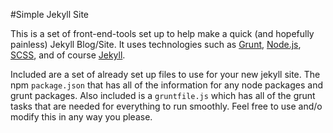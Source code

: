 #Simple Jekyll Site

This is a set of front-end-tools set up to help make a quick (and hopefully painless) Jekyll Blog/Site. It uses technologies such as [Grunt](http://gruntjs.com/), [Node.js](http://nodejs.org/), [SCSS](http://sass-lang.com/), and of course [Jekyll](http://jekyllrb.com/).

Included are a set of already set up files to use for your new jekyll site. The npm `package.json` that has all of the information for any node packages and grunt packages. Also included is a `gruntfile.js` which has all of the grunt tasks that are needed for everything to run smoothly. Feel free to use and/o modify this in any way you please.

<!--  -->
